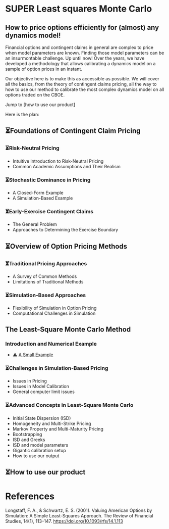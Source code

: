 # SUPER Least squares Monte Carlo
## How to price options efficiently for (almost) any dynamics model!

Financial options and contingent claims in general are complex to price when model parameters are known. 
Finding those model parameters can be an insurmontable challenge. 
Up until now!
Over the years, we have developed a methodology that allows calibrating a dynamics model on a sample of option prices in an instant.

Our objective here is to make this as accessible as possible.
We will cover all the basics, from the theory of contingent claims pricing, all the way to how to use our method to calibrate the most complex dynamics model on all options traded on the CBOE.

Jump to [how to use our product]

Here is the plan:
<!--# The Least-Square Monte Carlo Method: A Comprehensive Guide -->

## ⏳Foundations of Contingent Claim Pricing
### ⏳Risk-Neutral Pricing
- Intuitive Introduction to Risk-Neutral Pricing  
- Common Academic Assumptions and Their Realism  

### ⏳Stochastic Dominance in Pricing
- A Closed-Form Example  
- A Simulation-Based Example  

### ⏳Early-Exercise Contingent Claims
- The General Problem  
- Approaches to Determining the Exercise Boundary  

## ⏳Overview of Option Pricing Methods
### ⏳Traditional Pricing Approaches
- A Survey of Common Methods  
- Limitations of Traditional Methods  

### ⏳Simulation-Based Approaches
- Flexibility of Simulation in Option Pricing  
- Computational Challenges in Simulation  

## The Least-Square Monte Carlo Method
### Introduction and Numerical Example
- ⚠️ [A Small Example](https://github.com/pletourneau-lsmc/SUPER_LSMC/tree/main/LSMC/Small_Example)  

### ⏳Challenges in Simulation-Based Pricing
- Issues in Pricing  
- Issues in Model Calibration
- General computer limit issues


### ⏳Advanced Concepts in Least-Square Monte Carlo
- Initial State Dispersion (ISD)
- Homogeneity and Multi-Strike Pricing  
- Markov Property and Multi-Maturity Pricing
- Bootstrapping
- ISD and Greeks
- ISD and model parameters
- Gigantic calibration setup
- How to use our output

## ⏳How to use our product





# References

Longstaff, F. A., & Schwartz, E. S. (2001). Valuing American Options by Simulation: A Simple Least-Squares Approach. The Review of Financial Studies, 14(1), 113–147. https://doi.org/10.1093/rfs/14.1.113 
